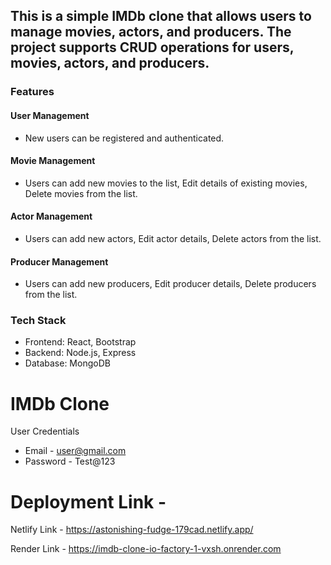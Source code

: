## This is a simple IMDb clone that allows users to manage movies, actors, and producers. The project supports CRUD operations for users, movies, actors, and producers.

### Features
#### User Management
- New users can be registered and authenticated.

#### Movie Management
- Users can add new movies to the list,
Edit details of existing movies,
Delete movies from the list.

#### Actor Management

- Users can add new actors,
Edit actor details,
Delete actors from the list.

#### Producer Management

- Users can add new producers,
Edit producer details, 
Delete producers from the list.

### Tech Stack
- Frontend: React, Bootstrap
- Backend: Node.js, Express
- Database: MongoDB


# IMDb Clone

User Credentials
- Email - user@gmail.com
- Password - Test@123

# Deployment Link - 

Netlify Link - https://astonishing-fudge-179cad.netlify.app/

Render Link - https://imdb-clone-io-factory-1-vxsh.onrender.com
